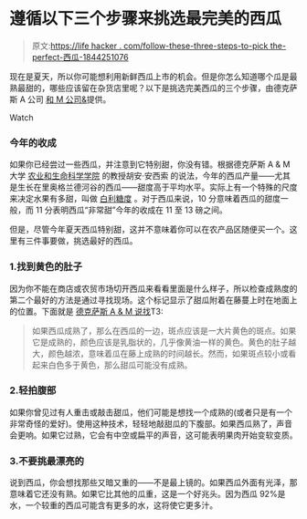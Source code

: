 # 遵循以下三个步骤来挑选最完美的西瓜

> 原文:[https://life hacker . com/follow-these-three-steps-to-pick the-perfect-西瓜-1844251076](https://lifehacker.com/follow-these-3-steps-to-pick-the-perfect-watermelon-1844251076)

现在是夏天，所以你可能想利用新鲜西瓜上市的机会。但是你怎么知道哪个瓜是最熟最甜的，哪些应该留在杂货店里呢？以下是挑选完美西瓜的三个步骤，由德克萨斯 A 公司 [和 M 公司&](https://today.tamu.edu/2020/07/01/how-to-pick-the-perfect-watermelon/)提供。

Watch

### 今年的收成

如果你已经尝过一些西瓜，并注意到它特别甜，你没有错。根据德克萨斯 A & M 大学 [农业和生命科学学院](https://aglifesciences.tamu.edu/) 的教授胡安·安西索 的说法，今年的西瓜产量——尤其是生长在里奥格兰德河谷的西瓜——甜度高于平均水平。实际上有一个特殊的尺度来决定水果有多甜，叫做 [白利糖度](https://www.ncbi.nlm.nih.gov/pmc/articles/PMC5359574/) 。对于西瓜来说，10 分意味着西瓜的甜度一般，而 11 分表明西瓜“非常甜”今年的收成在 11 至 13 磅之间。

但是，尽管今年夏天西瓜特别甜，这并不意味着你可以在农产品区随便买一个。这里有三件事要做，挑选最好的西瓜。

### 1.找到黄色的肚子

因为你不能在商店或农贸市场切开西瓜来看看里面是什么样子，所以检查成熟度的第二个最好的方法是通过寻找现场。这个标记显示了甜瓜附着在藤蔓上时在地面上的位置。下面就是 [德克萨斯 A & M 说找](https://today.tamu.edu/2020/07/01/how-to-pick-the-perfect-watermelon/)T3:

> 如果西瓜成熟了，那么在西瓜的一边，斑点应该是一大片黄色的斑点。如果它是成熟的，颜色应该是乳脂状的，几乎像黄油一样的黄色。黄色的肚子越大，颜色越浓，意味着瓜在藤上成熟的时间越长。然而，如果斑点较小或看起来白色多于黄色，那么甜瓜可能没有成熟。

### 2.轻拍腹部

如果你曾见过有人重击或敲击甜瓜，他们可能是想找一个成熟的(或者只是有一个非常奇怪的爱好)。使用这种技术，轻轻地敲甜瓜的下腹部。如果西瓜熟了，声音会更响。如果它过熟，它会有中空或扁平的声音，这可能表明果肉开始变软变质。

### 3.不要挑最漂亮的

说到西瓜，你会想找那些又暗又重的——不是最上镜的。如果西瓜外面有光泽，那意味着它还没有熟。如果它比其他的瓜重，这是一个好兆头。因为西瓜 92%是水，一个较重的西瓜可能含有更多的水，这将使它更多汁。